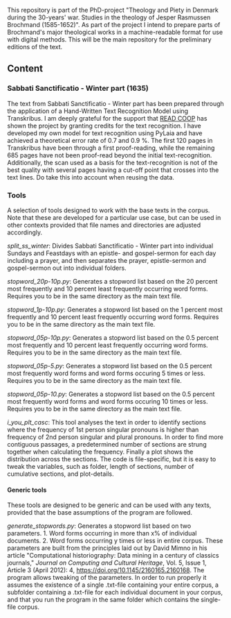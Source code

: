 This repository is part of the PhD-project "Theology and Piety in Denmark during the 30-years' war. Studies in the theology of Jesper Rasmussen Brochmand (1585-1652)". As part of the project I intend to prepare parts of Brochmand's major theological works in a machine-readable format for use with digital methods. This will be the main repository for the preliminary editions of the text.
## Content
### Sabbati Sanctificatio - Winter part (1635)
The text from Sabbati Sanctificatio - Winter part has been prepared through the application of a Hand-Written Text Recognition Model using Transkribus. I am deeply grateful for the support that [READ COOP](https://readcoop.eu/) has shown the project by granting credits for the text recognition. I have developed my own model for text recognition using PyLaia and have achieved a theoretical error rate of 0.7 and 0.9 %. The first 120 pages in Transkribus have been through a first proof-reading, while the remaining 685 pages have not been proof-read beyond the initial text-recognition. Additionally, the scan used as a basis for the text-recognition is not of the best quality with several pages having a cut-off point that crosses into the text lines. Do take this into account when reusing the data.

### Tools
A selection of tools designed to work with the base texts in the corpus. Note that these are developed for a particular use case, but can be used in other contexts provided that file names and directories are adjusted accordingly.

*split_ss_winter*: Divides Sabbati Sanctificatio - Winter part into individual Sundays and Feastdays with an epistle- and gospel-sermon for each day including a prayer, and then separates the prayer, epistle-sermon and gospel-sermon out into individual folders.

*stopword_20p-10p.py*: Generates a stopword list based on the 20 percent most frequently and 10 percent least frequently occurring word forms. Requires you to be in the same directory as the main text file.

*stopword_1p-10p.py*: Generates a stopword list based on the 1 percent most frequently and 10 percent least frequently occurring word forms. Requires you to be in the same directory as the main text file.

*stopword_05p-10p.py*: Generates a stopword list based on the 0.5 percent most frequently and 10 percent least frequently occurring word forms. Requires you to be in the same directory as the main text file.

*stopword_05p-5.py*: Generates a stopword list based on the 0.5 percent most frequently word forms and word forms occuring 5 times or less. Requires you to be in the same directory as the main text file.

*stopword_05p-10.py*: Generates a stopword list based on the 0.5 percent most frequently word forms and word forms occuring 10 times or less. Requires you to be in the same directory as the main text file.

*i_you_plt_casc*: This tool analyses the text in order to identify sections where the frequency of 1st person singular pronouns is higher than frequency of 2nd person singular and plural pronouns. In order to find more contiguous passages, a predetermined number of sections are strung together when calculating the frequency. Finally a plot shows the distribution across the sections. The code is file-specific, but it is easy to tweak the variables, such as folder, length of sections, number of cumulative sections, and plot-details.

#### Generic tools
These tools are designed to be generic and can be used with any texts, provided that the base assumptions of the program are followed.

*generate_stopwords.py*: Generates a stopword list based on two parameters. 1. Word forms occurring in more than x% of individual documents. 2. Word forms occurring y times or less in entire corpus. These parameters are built from the principles laid out by David Mimno in his article "Computational historiography: Data mining in a century of classics journals," *Journal on Computing and Cultural Heritage*, Vol. 5, Issue 1, Article 3 (April 2012): 4, https://doi.org/10.1145/2160165.2160168. The program allows tweaking of the parameters.
In order to run properly it assumes the existence of a single .txt-file containing your entire corpus, a subfolder containing a .txt-file for each individual document in your corpus, and that you run the program in the same folder which contains the single-file corpus.
